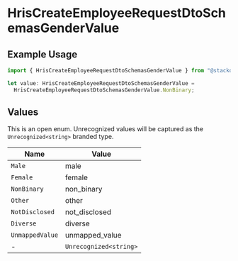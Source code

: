 # HrisCreateEmployeeRequestDtoSchemasGenderValue

## Example Usage

```typescript
import { HrisCreateEmployeeRequestDtoSchemasGenderValue } from "@stackone/stackone-client-ts/sdk/models/shared";

let value: HrisCreateEmployeeRequestDtoSchemasGenderValue =
  HrisCreateEmployeeRequestDtoSchemasGenderValue.NonBinary;
```

## Values

This is an open enum. Unrecognized values will be captured as the `Unrecognized<string>` branded type.

| Name                   | Value                  |
| ---------------------- | ---------------------- |
| `Male`                 | male                   |
| `Female`               | female                 |
| `NonBinary`            | non_binary             |
| `Other`                | other                  |
| `NotDisclosed`         | not_disclosed          |
| `Diverse`              | diverse                |
| `UnmappedValue`        | unmapped_value         |
| -                      | `Unrecognized<string>` |